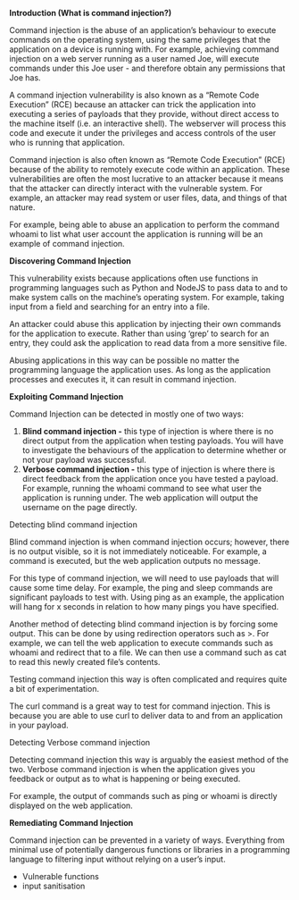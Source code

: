 **Introduction (What is command injection?)**

Command injection is the abuse of an application’s behaviour to execute commands on the operating system, using the same privileges that the application on a device is running with. For example, achieving command injection on a web server running as a user named Joe, will execute commands under this Joe user - and therefore obtain any permissions that Joe has.

A command injection vulnerability is also known as a “Remote Code Execution” (RCE) because an attacker can trick the application into executing a series of payloads that they provide, without direct access to the machine itself (i.e. an interactive shell). The webserver will process this code and execute it under the privileges and access controls of the user who is running that application.

Command injection is also often known as “Remote Code Execution” (RCE) because of the ability to remotely execute code within an application. These vulnerabilities are often the most lucrative to an attacker because it means that the attacker can directly interact with the vulnerable system. For example, an attacker may read system or user files, data, and things of that nature.

For example, being able to abuse an application to perform the command whoami to list what user account the application is running will be an example of command injection.

**Discovering Command Injection**

This vulnerability exists because applications often use functions in programming languages such as Python and NodeJS to pass data to and to make system calls on the machine’s operating system. For example, taking input from a field and searching for an entry into a file.

An attacker could abuse this application by injecting their own commands for the application to execute. Rather than using ‘grep’ to search for an entry, they could ask the application to read data from a more sensitive file.

Abusing applications in this way can be possible no matter the programming language the application uses. As long as the application processes and executes it, it can result in command injection.

**Exploiting Command Injection**

Command Injection can be detected in mostly one of two ways:

1.  **Blind command injection -** this type of injection is where there is no direct output from the application when testing payloads. You will have to investigate the behaviours of the application to determine whether or not your payload was successful.
2.  **Verbose command injection -** this type of injection is where there is direct feedback from the application once you have tested a payload. For example, running the whoami command to see what user the application is running under. The web application will output the username on the page directly.

Detecting blind command injection

Blind command injection is when command injection occurs; however, there is no output visible, so it is not immediately noticeable. For example, a command is executed, but the web application outputs no message.

For this type of command injection, we will need to use payloads that will cause some time delay. For example, the ping and sleep commands are significant payloads to test with. Using ping as an example, the application will hang for x seconds in relation to how many pings you have specified.

Another method of detecting blind command injection is by forcing some output. This can be done by using redirection operators such as >. For example, we can tell the web application to execute commands such as whoami and redirect that to a file. We can then use a command such as cat to read this newly created file’s contents.

Testing command injection this way is often complicated and requires quite a bit of experimentation.

The curl command is a great way to test for command injection. This is because you are able to use curl to deliver data to and from an application in your payload.

Detecting Verbose command injection

Detecting command injection this way is arguably the easiest method of the two. Verbose command injection is when the application gives you feedback or output as to what is happening or being executed.

For example, the output of commands such as ping or whoami is directly displayed on the web application.

**Remediating Command Injection**

Command injection can be prevented in a variety of ways. Everything from minimal use of potentially dangerous functions or libraries in a programming language to filtering input without relying on a user’s input.

-   Vulnerable functions
-   input sanitisation